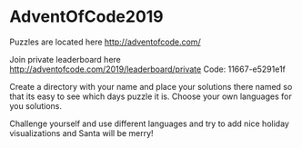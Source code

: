 # AdventOfCode2019
Puzzles are located here http://adventofcode.com/

Join private leaderboard here http://adventofcode.com/2019/leaderboard/private Code: 11667-e5291e1f

Create a directory with your name and place your solutions there named so that its easy to see which days puzzle it is. Choose your own languages for you solutions.

Challenge yourself and use different languages and try to add nice holiday visualizations and Santa will be merry!
